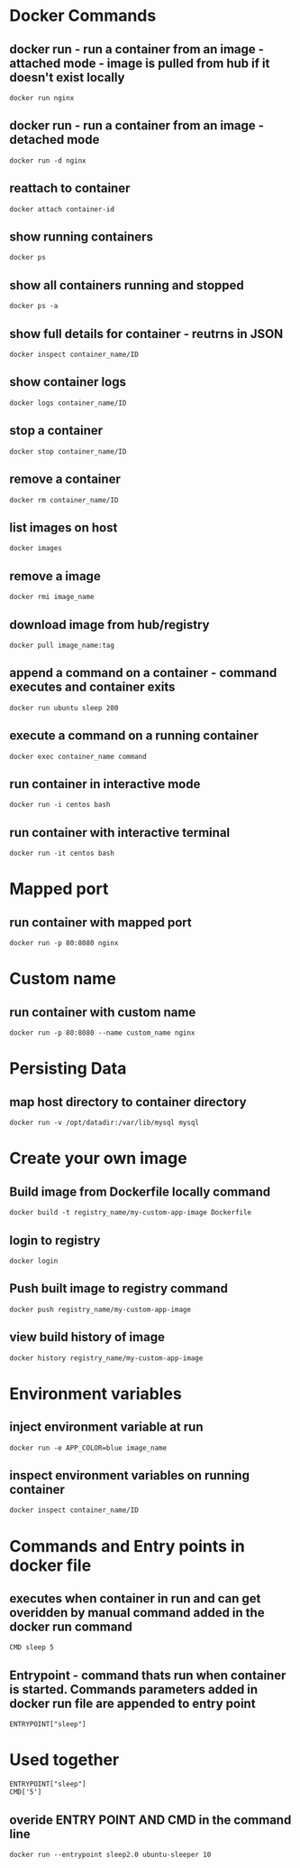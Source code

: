 # Docker Commands
## docker run - run a container from an image - attached mode - image is pulled from hub if it doesn't exist locally
`docker run nginx`
## docker run - run a container from an image - detached mode
`docker run -d nginx`
## reattach to container
`docker attach container-id`
## show running containers
`docker ps`
## show all containers running and stopped
`docker ps -a`
## show full details for container - reutrns in JSON
`docker inspect container_name/ID`
## show container logs
`docker logs container_name/ID`
## stop a container
`docker stop container_name/ID`
## remove a container
`docker rm container_name/ID`
## list images on host
`docker images`
## remove a image
`docker rmi image_name`
## download image from hub/registry
`docker pull image_name:tag`
## append a command on a container - command executes and container exits
`docker run ubuntu sleep 200`
## execute a command on a running container
`docker exec container_name command`
## run container in interactive mode
`docker run -i centos bash`
## run container with interactive terminal
`docker run -it centos bash`

# Mapped port
## run container with mapped port
`docker run -p 80:8080 nginx`

# Custom name
## run container with custom name
`docker run -p 80:8080 --name custom_name nginx`

# Persisting Data
## map host directory to container directory
`docker run -v /opt/datadir:/var/lib/mysql mysql`

# Create your own image
## Build image from Dockerfile locally command
`docker build -t registry_name/my-custom-app-image Dockerfile`
## login to registry
`docker login`
## Push built image to registry command
`docker push registry_name/my-custom-app-image`
## view build history of image
`docker history registry_name/my-custom-app-image`

# Environment variables
## inject environment variable at run
`docker run -e APP_COLOR=blue image_name`
## inspect environment variables on running container
`docker inspect container_name/ID`

# Commands and Entry points in docker file
## executes when container in run and can get overidden by manual command added in the docker run command
`CMD sleep 5`
## Entrypoint - command thats run when container is started. Commands parameters added in docker run file are appended to entry point
`ENTRYPOINT["sleep"]`
# Used together
```
ENTRYPOINT["sleep"]
CMD['5']
```
## overide ENTRY POINT AND CMD in the command line
`docker run --entrypoint sleep2.0 ubuntu-sleeper 10`

